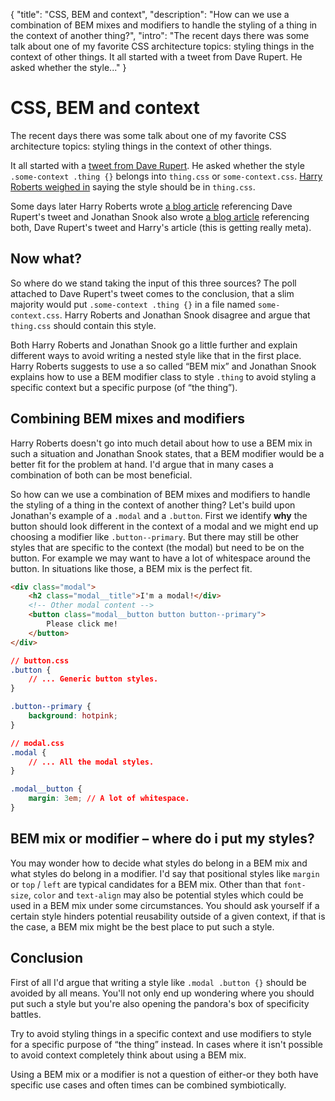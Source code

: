 {
  "title": "CSS, BEM and context",
  "description": "How can we use a combination of BEM mixes and modifiers to handle the styling of a thing in the context of another thing?",
  "intro": "The recent days there was some talk about one of my favorite CSS architecture topics: styling things in the context of other things. It all started with a tweet from Dave Rupert. He asked whether the style..."
}

# CSS, BEM and context
The recent days there was some talk about one of my favorite CSS architecture topics: styling things in the context of other things.

It all started with a [tweet from Dave Rupert](https://twitter.com/davatron5000/status/829091851651149824). He asked whether the style `.some-context .thing {}` belongs into `thing.css` or `some-context.css`. [Harry Roberts weighed in](https://twitter.com/csswizardry/status/829124651288780801) saying the style should be in `thing.css`.

Some days later Harry Roberts wrote [a blog article](https://csswizardry.com/2017/02/code-smells-in-css-revisited#a-class-appearing-in-another-components-file) referencing Dave Rupert's tweet and Jonathan Snook also wrote [a blog article](https://snook.ca/archives/html_and_css/coding-css-for-context) referencing both, Dave Rupert's tweet and Harry's article (this is getting really meta).

## Now what?
So where do we stand taking the input of this three sources? The  poll attached to Dave Rupert's tweet comes to the conclusion, that a slim majority would put `.some-context .thing {}` in a file named `some-context.css`. Harry Roberts and Jonathan Snook disagree and argue that `thing.css` should contain this style.

Both Harry Roberts and Jonathan Snook go a little further and explain different ways to avoid writing a nested style like that in the first place. Harry Roberts suggests to use a so called “BEM mix” and Jonathan Snook explains how to use a BEM modifier class to style `.thing` to avoid styling a specific context but a specific purpose (of “the thing”).

## Combining BEM mixes and modifiers
Harry Roberts doesn't go into much detail about how to use a BEM mix in such a situation and Jonathan Snook states, that a BEM modifier would be a better fit for the problem at hand. I'd argue that in many cases a combination of both can be most beneficial.

So how can we use a combination of BEM mixes and modifiers to handle the styling of a thing in the context of another thing? Let's build upon Jonathan's example of a `.modal` and a `.button`. First we identify **why** the button should look different in the context of a modal and we might end up choosing a modifier like `.button--primary`. But there may still be other styles that are specific to the context (the modal) but need to be on the button. For example we may want to have a lot of whitespace around the button. In situations like those, a BEM mix is the perfect fit.

```html
<div class="modal">
	<h2 class="modal__title">I'm a modal!</div>
	<!-- Other modal content -->
	<button class="modal__button button button--primary">
		Please click me!
	</button>
</div>
```

```css
// button.css
.button {
	// ... Generic button styles.
}

.button--primary {
	background: hotpink;
}
```

```css
// modal.css
.modal {
	// ... All the modal styles.
}

.modal__button {
	margin: 3em; // A lot of whitespace.
}
```

## BEM mix or modifier – where do i put my styles?
You may wonder how to decide what styles do belong in a BEM mix and what styles do belong in a modifier. I'd say that positional styles like `margin` or `top` / `left` are typical candidates for a BEM mix. Other than that `font-size`, `color` and `text-align` may also be potential styles which could be used in a BEM mix under some circumstances. You should ask yourself if a certain style hinders potential reusability outside of a given context, if that is the case, a BEM mix might be the best place to put such a style.

## Conclusion
First of all I'd argue that writing a style like `.modal .button {}` should be avoided by all means. You'll not only end up wondering where you should put such a style but you're also opening the pandora's box of specificity battles.

Try to avoid styling things in a specific context and use modifiers to style for a specific purpose of “the thing” instead. In cases where it isn't possible to avoid context completely think about using a BEM mix.

Using a BEM mix or a modifier is not a question of either-or they both have specific use cases and often times can be combined symbiotically.
